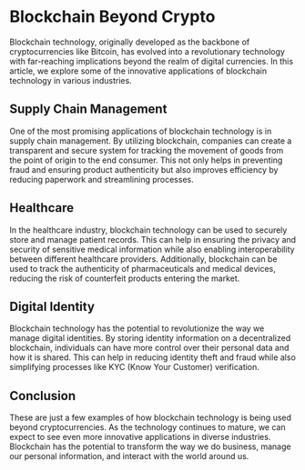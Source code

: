 # Blockchain Beyond Crypto

Blockchain technology, originally developed as the backbone of cryptocurrencies like Bitcoin, has evolved into a revolutionary technology with far-reaching implications beyond the realm of digital currencies. In this article, we explore some of the innovative applications of blockchain technology in various industries.

## Supply Chain Management

One of the most promising applications of blockchain technology is in supply chain management. By utilizing blockchain, companies can create a transparent and secure system for tracking the movement of goods from the point of origin to the end consumer. This not only helps in preventing fraud and ensuring product authenticity but also improves efficiency by reducing paperwork and streamlining processes.

## Healthcare

In the healthcare industry, blockchain technology can be used to securely store and manage patient records. This can help in ensuring the privacy and security of sensitive medical information while also enabling interoperability between different healthcare providers. Additionally, blockchain can be used to track the authenticity of pharmaceuticals and medical devices, reducing the risk of counterfeit products entering the market.

## Digital Identity

Blockchain technology has the potential to revolutionize the way we manage digital identities. By storing identity information on a decentralized blockchain, individuals can have more control over their personal data and how it is shared. This can help in reducing identity theft and fraud while also simplifying processes like KYC (Know Your Customer) verification.

## Conclusion

These are just a few examples of how blockchain technology is being used beyond cryptocurrencies. As the technology continues to mature, we can expect to see even more innovative applications in diverse industries. Blockchain has the potential to transform the way we do business, manage our personal information, and interact with the world around us.
